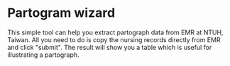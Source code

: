 # Partogram wizard
This simple tool can help you extract partograph data from EMR at NTUH, Taiwan. All you need to do is copy the nursing records directly from EMR and click "submit". The result will show you a table which is useful for illustrating a partograph.

